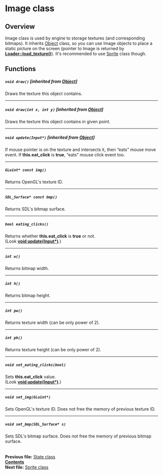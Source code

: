 ﻿# Image class

## Overview

Image class is used by engine to storage textures (and corresponding bitmaps). It inherits [Object](04_Object.md) class, so you can use Image objects to place a static picture on the screen (pointer to Image is returned by **[Loader::load_texture()](09_Loader.md#image-load_texturestring-filename-bool-keep_surface--true)**). It's recommended to use [Sprite](13_Sprite.md) class though.

## Functions  

##### `void draw()` [inherited from [Object](04_Object.md#void-draw)]
Draws the texture this object contains.  

----
##### `void draw(int x, int y)` [inherited from [Object](04_Object.md#void-drawint-x-int-y)]
Draws the texture this object contains in given point.  

----
##### `void update(Input*)` [inherited from [Object](04_Object.md#void-updateinput)]
If mouse pointer is on the texture and intersects it, then “eats” mouse move event. If **this.eat_click** is **true**, “eats” mouse click event too.  

----
##### `GLuint* const img()`
Returns OpenGL's texture ID.  

----
##### `SDL_Surface* const bmp()`
Returns SDL's bitmap surface.  

----
##### `bool eating_clicks()`
Returns whether **this.eat_click** is **true** or not.  
(Look **[void update(Input*)](12_Image.md#void-updateinput-inherited-from-object)**.)  

----
##### `int w()`
Returns bitmap width.  

----
##### `int h()`
Returns bitmap height.  

----
##### `int pw()`
Returns texture width (can be only power of 2).  

----
##### `int ph()`
Returns texture height (can be only power of 2).  

----
##### `void set_eating_clicks(bool)`
Sets **this.eat_click** value.  
(Look **[void update(Input*)](12_Image.md#void-updateinput-inherited-from-object)**.)  

----
##### `void set_img(GLuint*)`
Sets OpenGL's texture ID. Does not free the memory of previous texture ID.  

----
##### `void set_bmp(SDL_Surface* s)`
Sets SDL's bitmap surface. Does not free the memory of previous bitmap surface.  
   
   
**Previous file:** [State class](11_State.md)  
**[Contents](00_Contents.md)**  
**Next file:** [Sprite class](13_Sprite.md)